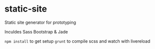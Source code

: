 # static-site
Static site generator for prototyping

Inculdes Sass Bootstrap & Jade

`npm install` to get setup
`grunt` to compile scss and watch with livereload
